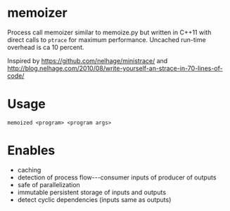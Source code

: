 memoizer
========

Process call memoizer similar to memoize.py but written in C++11 with direct
calls to `ptrace` for maximum performance. Uncached run-time overhead is ca
10 percent.

Inspired by https://github.com/nelhage/ministrace/ and
http://blog.nelhage.com/2010/08/write-yourself-an-strace-in-70-lines-of-code/

Usage
=====

```memoized <program> <program args>```

Enables
=======

- caching
- detection of process flow---consumer inputs of producer of outputs
- safe of parallelization
- immutable persistent storage of inputs and outputs
- detect cyclic dependencies (inputs same as outputs)
